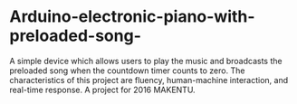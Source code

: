 # Arduino-electronic-piano-with-preloaded-song-
A simple device which allows users to play the music and broadcasts the preloaded song when the countdown timer counts to zero. The characteristics of this project are fluency, human-machine interaction, and real-time response. A project for 2016 MAKENTU.
